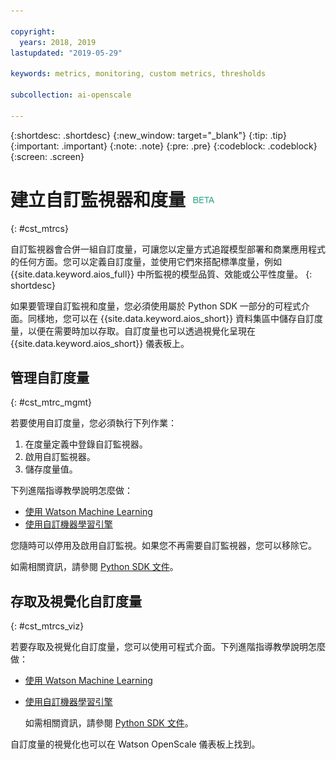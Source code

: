 ```yaml
---

copyright:
  years: 2018, 2019
lastupdated: "2019-05-29"

keywords: metrics, monitoring, custom metrics, thresholds

subcollection: ai-openscale

---
```


{:shortdesc: .shortdesc}
{:new_window: target="_blank"}
{:tip: .tip}
{:important: .important}
{:note: .note}
{:pre: .pre}
{:codeblock: .codeblock}
{:screen: .screen}

# 建立自訂監視器和度量 ![測試版標記](images/beta.png)
{: #cst_mtrcs}

自訂監視器會合併一組自訂度量，可讓您以定量方式追蹤模型部署和商業應用程式的任何方面。您可以定義自訂度量，並使用它們來搭配標準度量，例如 {{site.data.keyword.aios_full}} 中所監視的模型品質、效能或公平性度量。
{: shortdesc}

如果要管理自訂監視和度量，您必須使用屬於 Python SDK 一部分的可程式介面。同樣地，您可以在 {{site.data.keyword.aios_short}} 資料集區中儲存自訂度量，以便在需要時加以存取。自訂度量也可以透過視覺化呈現在 {{site.data.keyword.aios_short}} 儀表板上。

## 管理自訂度量
{: #cst_mtrc_mgmt}

若要使用自訂度量，您必須執行下列作業：

1. 在度量定義中登錄自訂監視器。
2. 啟用自訂監視器。
3. 儲存度量值。

下列進階指導教學說明怎麼做：

- [使用 Watson Machine Learning](https://github.com/pmservice/ai-openscale-tutorials/blob/master/notebooks/Watson%20OpenScale%20and%20Watson%20ML%20Engine.ipynb)
- [使用自訂機器學習引擎](https://github.com/pmservice/ai-openscale-tutorials/blob/master/notebooks/AI%20OpenScale%20and%20Custom%20ML%20Engine.ipynb)

您隨時可以停用及啟用自訂監視。如果您不再需要自訂監視器，您可以移除它。

如需相關資訊，請參閱 [Python SDK 文件](http://ai-openscale-python-client.mybluemix.net/)。

## 存取及視覺化自訂度量
{: #cst_mtrcs_viz}

若要存取及視覺化自訂度量，您可以使用可程式介面。下列進階指導教學說明怎麼做：

- [使用 Watson Machine Learning](https://github.com/pmservice/ai-openscale-tutorials/blob/master/notebooks/Watson%20OpenScale%20and%20Watson%20ML%20Engine.ipynb)
- [使用自訂機器學習引擎](https://github.com/pmservice/ai-openscale-tutorials/blob/master/notebooks/AI%20OpenScale%20and%20Custom%20ML%20Engine.ipynb)

   如需相關資訊，請參閱 [Python SDK 文件](http://ai-openscale-python-client.mybluemix.net/)。

自訂度量的視覺化也可以在 Watson OpenScale 儀表板上找到。

<!---
![screen shot with metrics from Advanced Tutorial](images/adv_tutorial_metrics.png)
--->
